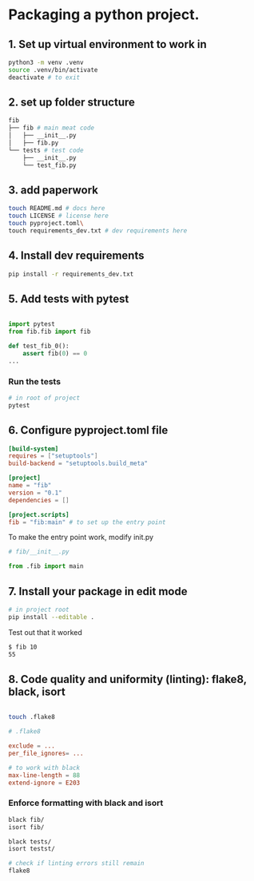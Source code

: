 # Packaging a python project.

## 1. Set up virtual environment to work in

```sh
python3 -m venv .venv
source .venv/bin/activate
deactivate # to exit
```

## 2. set up folder structure
```sh
fib
├── fib # main meat code
│   ├── __init__.py 
│   ├── fib.py 
└── tests # test code 
    ├── __init__.py
    └── test_fib.py
```

## 3. add paperwork
```sh
touch README.md # docs here
touch LICENSE # license here
touch pyproject.toml\
touch requirements_dev.txt # dev requirements here
```

## 4. Install dev requirements

```sh
pip install -r requirements_dev.txt
```

## 5. Add tests with pytest
```py

import pytest
from fib.fib import fib

def test_fib_0():
    assert fib(0) == 0
...


```

### Run the tests

```sh
# in root of project
pytest

```

## 6. Configure pyproject.toml file

```toml
[build-system]
requires = ["setuptools"]
build-backend = "setuptools.build_meta"

[project]
name = "fib"
version = "0.1"
dependencies = []

[project.scripts]
fib = "fib:main" # to set up the entry point
```

To make the entry point work, modify init.py

```py
# fib/__init__.py

from .fib import main

```

## 7. Install your package in edit mode

```sh
# in project root
pip install --editable .
```

Test out that it worked
```sh
$ fib 10
55
```

## 8. Code quality and uniformity (linting): flake8, black, isort
```sh

touch .flake8

```

```toml
# .flake8

exclude = ...
per_file_ignores= ...

# to work with black
max-line-length = 88
extend-ignore = E203
```

### Enforce formatting with black and isort

```sh
black fib/
isort fib/

black tests/
isort testst/

# check if linting errors still remain
flake8
```

